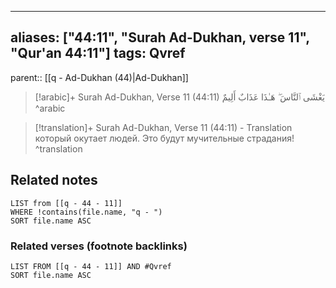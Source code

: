 
---
aliases: ["44:11", "Surah Ad-Dukhan, verse 11", "Qur'an 44:11"]
tags: Qvref
---

parent:: [[q - Ad-Dukhan (44)|Ad-Dukhan]]

> [!arabic]+ Surah Ad-Dukhan, Verse 11 (44:11)
> <span class="quran-arabic">يَغْشَى ٱلنَّاسَ ۖ هَـٰذَا عَذَابٌ أَلِيمٌ</span>
^arabic

> [!translation]+ Surah Ad-Dukhan, Verse 11 (44:11) - Translation
> который окутает людей. Это будут мучительные страдания!
^translation



## Related notes
```dataview
LIST from [[q - 44 - 11]]
WHERE !contains(file.name, "q - ")
SORT file.name ASC
```

### Related verses (footnote backlinks)
```dataview
LIST FROM [[q - 44 - 11]] AND #Qvref
SORT file.name ASC
```

